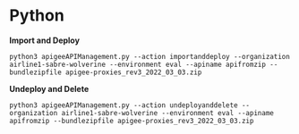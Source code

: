 # Python

**Import and Deploy**
```
python3 apigeeAPIManagement.py --action importanddeploy --organization airline1-sabre-wolverine --environment eval --apiname apifromzip --bundlezipfile apigee-proxies_rev3_2022_03_03.zip
```

**Undeploy and Delete**
```
python3 apigeeAPIManagement.py --action undeployanddelete --organization airline1-sabre-wolverine --environment eval --apiname apifromzip --bundlezipfile apigee-proxies_rev3_2022_03_03.zip
```
